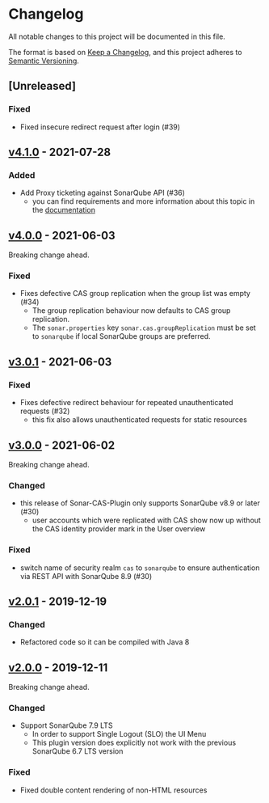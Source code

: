 # Changelog

All notable changes to this project will be documented in this file.

The format is based on [Keep a Changelog](https://keepachangelog.com/en/1.0.0/), and this project adheres
to [Semantic Versioning](https://semver.org/spec/v2.0.0.html).

## [Unreleased]

### Fixed

- Fixed insecure redirect request after login (#39)

## [v4.1.0](https://github.com/cloudogu/sonar-cas-plugin/releases/tag/v4.1.0) - 2021-07-28

### Added

- Add Proxy ticketing against SonarQube API (#36)
  - you can find requirements and more information about this topic in the [documentation](docs/architecture_en.md)

## [v4.0.0](https://github.com/cloudogu/sonar-cas-plugin/releases/tag/v4.0.0) - 2021-06-03

Breaking change ahead.

### Fixed

- Fixes defective CAS group replication when the group list was empty (#34)
  - The group replication behaviour now defaults to CAS group replication.
  - The `sonar.properties` key `sonar.cas.groupReplication` must be set to `sonarqube` if local SonarQube groups are
    preferred.

## [v3.0.1](https://github.com/cloudogu/sonar-cas-plugin/releases/tag/v3.0.1) - 2021-06-03

### Fixed
- Fixes defective redirect behaviour for repeated unauthenticated requests (#32)
  - this fix also allows unauthenticated requests for static resources

## [v3.0.0](https://github.com/cloudogu/sonar-cas-plugin/releases/tag/v3.0.0) - 2021-06-02

Breaking change ahead.

### Changed
- this release of Sonar-CAS-Plugin only supports SonarQube v8.9 or later (#30)
  - user accounts which were replicated with CAS show now up without the CAS identity provider mark in the User overview

### Fixed
- switch name of security realm `cas` to `sonarqube` to ensure authentication via REST API with SonarQube 8.9 (#30)

## [v2.0.1](https://github.com/cloudogu/sonar-cas-plugin/releases/tag/v2.0.1) - 2019-12-19
### Changed
- Refactored code so it can be compiled with Java 8

## [v2.0.0](https://github.com/cloudogu/sonar-cas-plugin/releases/tag/v2.0.0) - 2019-12-11

Breaking change ahead.

### Changed

- Support SonarQube 7.9 LTS  
    - In order to support Single Logout (SLO) the UI Menu 
    - This plugin version does explicitly not work with the previous SonarQube 6.7 LTS version

### Fixed

- Fixed double content rendering of non-HTML resources
